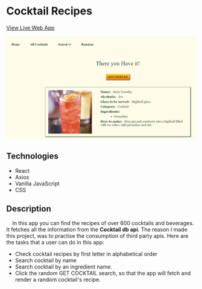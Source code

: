 # Cocktail Recipes

[View Live Web App](https://aris-empanta.github.io/Cocktail_Recipes/)

![App Screenshot](cocktail.png)

## Technologies

- React
- Axios
- Vanilla JavaScript
- CSS

## Description

&nbsp;&nbsp;&nbsp;&nbsp;In this app you can find the recipes of over 600 cocktails and beverages. It fetches 
all the information from the **Cocktail db api**. The reason I made this project, was to practise the consumption of third
party apis. Here are the tasks that a user can do in this app:

- Check cocktail recipes by first letter in alphabetical order
- Search cocktail by name
- Search cocktail by an ingredient name.
- Click the random GET COCKTAIL search, so that the app will fetch and render a random cocktail's recipe.